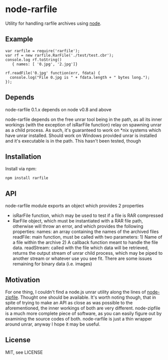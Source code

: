 # node-rarfile
      
Utility for handling rarfile archives using [node](http://nodejs.org).



## Example

    var rarfile = require('rarfile');
    var rf = new rarfile.RarFile('./test/test.cbr');
    console.log rf.toString()
       { names: [ '0.jpg', '2.jpg']}
       
    rf.readFile('0.jpg' function(err, fdata) {
      console.log("File 0.jpg is " + fdata.length + " bytes long.");
    });


## Depends

node-rarfile 0.1.x depends on node v0.8 and above

node-rarfile depends on the free unrar tool being in the path, as all
its inner workings (with the exception of isRarFile function) relay on
spawning unrar as a child process. As such, it's guaranteed to work on
*nix systems which have unrar installed. Should work on Windows provided
unrar is installed and it's executable is in the path. This hasn't been tested, though

## Installation

Install via npm:

    npm install rarfile

## API

node-rarfile module exports an object which provides 2 properties
* isRarFile function, which may be used to test if a file is RAR compressed
* RarFile object, which must be instantiated with a RAR file path, otherwise will throw an error, 
  and which provides the following properties:
    names: an array containing the names of the archived files
    readFile: main function, must be called with two parameters: 1) Name of a file within the archive 2) A callback function meant to
    handle the file data.
    readStream: called with the file which data will be retrieved, returns the output stream of unrar child process, which may be piped
    to another stream or whatever use you see fit. There are some issues remaining for binary data (i.e. images)
    
## Motivation

For one thing, I couldn't find a node.js unrar utility along the lines of [node-zipfile](https://github.com//springmeyer/node-zipfile). 
Thought one should be available.
It's worth noting though, that in spite of trying to make an API as close as was possible to the aforementioned, the inner workings of both
are very different. node-zipfile is a much more complete piece of software, as you can easily figure out by examining the source codes of both.
node-rarfile is just a thin wrapper around unrar, anyway I hope it may be useful. 
    

## License

  MIT, see LICENSE